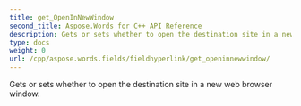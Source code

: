 ```yaml
---
title: get_OpenInNewWindow
second_title: Aspose.Words for C++ API Reference
description: Gets or sets whether to open the destination site in a new web browser window. 
type: docs
weight: 0
url: /cpp/aspose.words.fields/fieldhyperlink/get_openinnewwindow/
---
```


Gets or sets whether to open the destination site in a new web browser window. 

